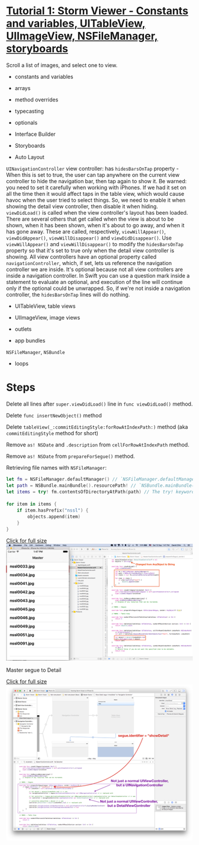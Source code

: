 # [Tutorial 1: Storm Viewer - Constants and variables, UITableView, UIImageView, NSFileManager, storyboards](https://www.hackingwithswift.com/read/1/overview)

Scroll a list of images, and select one to view.

- constants and variables
- arrays
- method overrides
- typecasting
- optionals

- Interface Builder
- Storyboards
- Auto Layout

`UINavigationController` view controller: has `hidesBarsOnTap` property - When this is set to true, the user can tap anywhere on the current view controller to hide the navigation bar, then tap again to show it. Be warned: you need to set it carefully when working with iPhones. If we had it set on all the time then it would affect taps in the table view, which would cause havoc when the user tried to select things. So, we need to enable it when showing the detail view controller, then disable it when hiding. `viewDidLoad()` is called when the view controller's layout has been loaded. There are several others that get called when the view is about to be shown, when it has been shown, when it's about to go away, and when it has gone away. These are called, respectively, `viewWillAppear()`, `viewDidAppear()`, `viewWillDisappear()` and `viewDidDisappear()`. Use `viewWillAppear()` and `viewWillDisappear()` to modify the `hidesBarsOnTap` property so that it's set to true only when the detail view controller is showing. All view controllers have an optional property called `navigationController`, which, if set, lets us reference the navigation controller we are inside. It's optional because not all view controllers are inside a navigation controller. In Swift you can use a question mark inside a statement to evaluate an optional, and execution of the line will continue only if the optional could be unwrapped. So, if we're not inside a navigation controller, the `hidesBarsOnTap` lines will do nothing.

- UITableView, table views
- UIImageView, image views
- outlets

- app bundles

`NSFileManager`, `NSBundle`

- loops


# Steps

Delete all lines after `super.viewDidLoad()` line in `func viewDidLoad()` method.

Delete `func insertNewObject()` method

Delete `tableView(_:commitEditingStyle:forRowAtIndexPath:)` method (aka `commitEditingStyle` method for short)

Remove `as! NSDate` and `.description` from `cellForRowAtIndexPath` method.

Remove `as! NSDate` from `prepareForSegue()` method.

Retrieving file names with `NSFileManager`:

```swift
let fm = NSFileManager.defaultManager() // `NSFileManager.defaultManager()` is a type that lets us work with the filesystem
let path = NSBundle.mainBundle().resourcePath! // `NSBundle.mainBundle().resourcePath!` is the resource path of our app's bundle - a bundle is a directory containing our compiled program and all our assets
let items = try! fm.contentsOfDirectoryAtPath(path) // The try! keyword is not used frequently, but we're using it here to mean "I realise calling this code might fail, but I'm certain it won't." If the code does fail, our app will crash. At the same time, if the code fails it means our app can't read its own data, so something must be seriously wrong, which is why try! is OK here.

for item in items {
    if item.hasPrefix("nssl") {
        objects.append(item)
    }
}
```

[Click for full size](https://raw.githubusercontent.com/dlcmh/ios-playground/hws-01-storm-viewer/1.png)
![UITableView - list of file names)](1.png "UITableView - list of file names")


Master segue to Detail

[Click for full size](https://raw.githubusercontent.com/dlcmh/ios-playground/hws-01-storm-viewer/2.png)
![Master segue to Detail)](2.png "Master segue to Detail")
